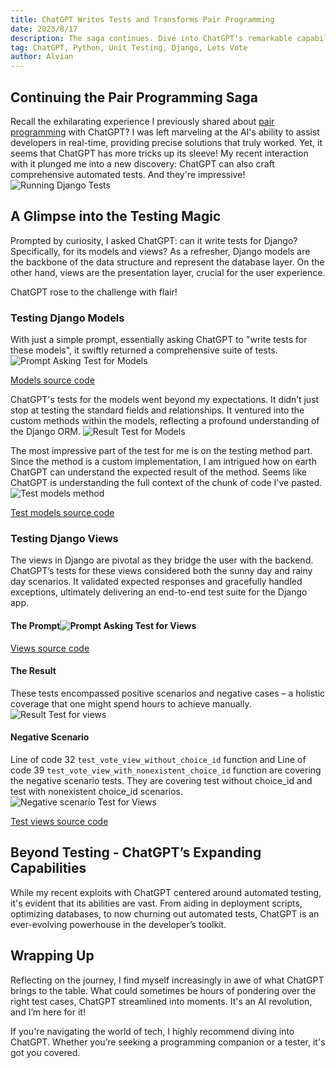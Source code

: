 ```yaml
---
title: ChatGPT Writes Tests and Transforms Pair Programming
date: 2023/8/17
description: The saga continues. Dive into ChatGPT's remarkable capabilities in crafting automated Django tests in the latest pair programming journey.
tag: ChatGPT, Python, Unit Testing, Django, Lets Vote 
author: Alvian
---
```



## Continuing the Pair Programming Saga

Recall the exhilarating experience I previously shared about [pair programming](https://alviandk.com/blog/pair-programming-with-chatgpt-navigating-code-challenges-together) with ChatGPT? I was left marveling at the AI's ability to assist developers in real-time, providing precise solutions that truly worked. Yet, it seems that ChatGPT has more tricks up its sleeve! My recent interaction with it plunged me into a new discovery: ChatGPT can also craft comprehensive automated tests. And they're impressive!
![Running Django Tests](https://storage.alviandk.com/chatgpt-writes-tests-and-transforms-pair-programming/running-tests.png)

## A Glimpse into the Testing Magic

Prompted by curiosity, I asked ChatGPT: can it write tests for Django? Specifically, for its models and views? As a refresher, Django models are the backbone of the data structure and represent the database layer. On the other hand, views are the presentation layer, crucial for the user experience.

ChatGPT rose to the challenge with flair!

### Testing Django Models

With just a simple prompt, essentially asking ChatGPT to "write tests for these models", it swiftly returned a comprehensive suite of tests.
![Prompt Asking Test for Models](https://storage.alviandk.com/chatgpt-writes-tests-and-transforms-pair-programming/model-prompt.png)

[Models source code](https://github.com/alviandk/Lets-Vote/blob/main/votes/models.py)

ChatGPT's tests for the models went beyond my expectations. It didn’t just stop at testing the standard fields and relationships. It ventured into the custom methods within the models, reflecting a profound understanding of the Django ORM. ![Result Test for Models](https://storage.alviandk.com/chatgpt-writes-tests-and-transforms-pair-programming/model-result.png)

The most impressive part of the test for me is on the testing method part. Since the method is a custom implementation, I am intrigued how on earth ChatGPT can understand the expected result of the method. Seems like ChatGPT is understanding the full context of the chunk of code I've pasted.
![Test models method](https://storage.alviandk.com/chatgpt-writes-tests-and-transforms-pair-programming/method-models-tests.png)

[Test models source code](https://github.com/alviandk/Lets-Vote/blob/main/votes/test_models.py)

### Testing Django Views

The views in Django are pivotal as they bridge the user with the backend. ChatGPT’s tests for these views considered both the sunny day and rainy day scenarios. It validated expected responses and gracefully handled exceptions, ultimately delivering an end-to-end test suite for the Django app.

#### The Prompt![Prompt Asking Test for Views](https://storage.alviandk.com/chatgpt-writes-tests-and-transforms-pair-programming/views-prompt.png)

[Views source code](https://github.com/alviandk/Lets-Vote/blob/main/votes/views.py)

#### The Result

These tests encompassed positive scenarios and negative cases – a holistic coverage that one might spend hours to achieve manually.
![Result Test for views](https://storage.alviandk.com/chatgpt-writes-tests-and-transforms-pair-programming/views-result.png)

#### Negative Scenario

Line of code 32 `test_vote_view_without_choice_id` function and Line of code 39 `test_vote_view_with_nonexistent_choice_id` function are covering the negative scenario tests. They are covering test without choice_id and test with nonexistent choice_id scenarios.
![Negative scenario Test for Views](https://storage.alviandk.com/chatgpt-writes-tests-and-transforms-pair-programming/negative-view-tests.png)

[Test views source code](https://github.com/alviandk/Lets-Vote/blob/main/votes/test_views.py)

## Beyond Testing - ChatGPT’s Expanding Capabilities

While my recent exploits with ChatGPT centered around automated testing, it's evident that its abilities are vast. From aiding in deployment scripts, optimizing databases, to now churning out automated tests, ChatGPT is an ever-evolving powerhouse in the developer’s toolkit.

## Wrapping Up

Reflecting on the journey, I find myself increasingly in awe of what ChatGPT brings to the table. What could sometimes be hours of pondering over the right test cases, ChatGPT streamlined into moments. It's an AI revolution, and I’m here for it!

If you're navigating the world of tech, I highly recommend diving into ChatGPT. Whether you’re seeking a programming companion or a tester, it's got you covered.